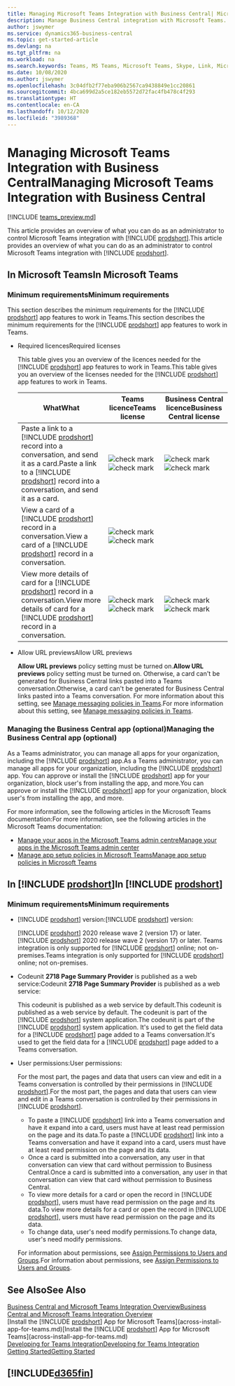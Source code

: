 ```yaml
---
title: Managing Microsoft Teams Integration with Business Central| Microsoft Docs
description: Manage Business Central integration with Microsoft Teams.
author: jswymer
ms.service: dynamics365-business-central
ms.topic: get-started-article
ms.devlang: na
ms.tgt_pltfrm: na
ms.workload: na
ms.search.keywords: Teams, MS Teams, Microsoft Teams, Skype, Link, Microsoft 365, collaborate, collaboration, teamwork
ms.date: 10/08/2020
ms.author: jswymer
ms.openlocfilehash: 3c04dfb2f77eba906b2567ca9438849e1cc20861
ms.sourcegitcommit: 4bca699d2a5ce182eb5572d72fac4fb478c4f293
ms.translationtype: HT
ms.contentlocale: en-CA
ms.lasthandoff: 10/12/2020
ms.locfileid: "3989368"
---
```

# <a name="managing-microsoft-teams-integration-with-business-central"></a><span data-ttu-id="a1228-103">Managing Microsoft Teams Integration with Business Central</span><span class="sxs-lookup"><span data-stu-id="a1228-103">Managing Microsoft Teams Integration with Business Central</span></span>

[!INCLUDE [teams_preview.md](includes/teams_preview.md)]

<span data-ttu-id="a1228-104">This article provides an overview of what you can do as an administrator to control Microsoft Teams integration with [!INCLUDE [prodshort](includes/prodshort.md)].</span><span class="sxs-lookup"><span data-stu-id="a1228-104">This article provides an overview of what you can do as an administrator to control Microsoft Teams integration with [!INCLUDE [prodshort](includes/prodshort.md)].</span></span>

## <a name="in-microsoft-teams"></a><span data-ttu-id="a1228-105">In Microsoft Teams</span><span class="sxs-lookup"><span data-stu-id="a1228-105">In Microsoft Teams</span></span>

### <a name="minimum-requirements"></a><span data-ttu-id="a1228-106">Minimum requirements</span><span class="sxs-lookup"><span data-stu-id="a1228-106">Minimum requirements</span></span>

<span data-ttu-id="a1228-107">This section describes the minimum requirements for the [!INCLUDE [prodshort](includes/prodshort.md)] app features to work in Teams.</span><span class="sxs-lookup"><span data-stu-id="a1228-107">This section describes the minimum requirements for the [!INCLUDE [prodshort](includes/prodshort.md)] app features to work in Teams.</span></span>

- <span data-ttu-id="a1228-108">Required licences</span><span class="sxs-lookup"><span data-stu-id="a1228-108">Required licenses</span></span>

    <span data-ttu-id="a1228-109">This table gives you an overview of the licences needed for the [!INCLUDE [prodshort](includes/prodshort.md)] app features to work in Teams.</span><span class="sxs-lookup"><span data-stu-id="a1228-109">This table gives you an overview of the licenses needed for the [!INCLUDE [prodshort](includes/prodshort.md)] app features to work in Teams.</span></span>

    |<span data-ttu-id="a1228-110">What</span><span class="sxs-lookup"><span data-stu-id="a1228-110">What</span></span>|<span data-ttu-id="a1228-111">Teams licence</span><span class="sxs-lookup"><span data-stu-id="a1228-111">Teams license</span></span>|<span data-ttu-id="a1228-112">Business Central licence</span><span class="sxs-lookup"><span data-stu-id="a1228-112">Business Central license</span></span>|
    |----|---|---|
    |<span data-ttu-id="a1228-113">Paste a link to a [!INCLUDE [prodshort](includes/prodshort.md)] record into a conversation, and send it as a card.</span><span class="sxs-lookup"><span data-stu-id="a1228-113">Paste a link to a [!INCLUDE [prodshort](includes/prodshort.md)] record into a conversation, and send it as a card.</span></span>|<span data-ttu-id="a1228-114">![check mark](media/check.png "cheque")</span><span class="sxs-lookup"><span data-stu-id="a1228-114">![check mark](media/check.png "check")</span></span>|<span data-ttu-id="a1228-115">![check mark](media/check.png "cheque")</span><span class="sxs-lookup"><span data-stu-id="a1228-115">![check mark](media/check.png "check")</span></span>|
    |<span data-ttu-id="a1228-116">View a card of a [!INCLUDE [prodshort](includes/prodshort.md)] record in a conversation.</span><span class="sxs-lookup"><span data-stu-id="a1228-116">View a card of a [!INCLUDE [prodshort](includes/prodshort.md)] record in a conversation.</span></span>|<span data-ttu-id="a1228-117">![check mark](media/check.png "cheque")</span><span class="sxs-lookup"><span data-stu-id="a1228-117">![check mark](media/check.png "check")</span></span>||
    |<span data-ttu-id="a1228-118">View more details of card for a [!INCLUDE [prodshort](includes/prodshort.md)] record in a conversation.</span><span class="sxs-lookup"><span data-stu-id="a1228-118">View more details of card for a [!INCLUDE [prodshort](includes/prodshort.md)] record in a conversation.</span></span>|<span data-ttu-id="a1228-119">![check mark](media/check.png "cheque")</span><span class="sxs-lookup"><span data-stu-id="a1228-119">![check mark](media/check.png "check")</span></span>|<span data-ttu-id="a1228-120">![check mark](media/check.png "cheque")</span><span class="sxs-lookup"><span data-stu-id="a1228-120">![check mark](media/check.png "check")</span></span>|

- <span data-ttu-id="a1228-121">Allow URL previews</span><span class="sxs-lookup"><span data-stu-id="a1228-121">Allow URL previews</span></span>

    <span data-ttu-id="a1228-122">**Allow URL previews** policy setting must be turned on.</span><span class="sxs-lookup"><span data-stu-id="a1228-122">**Allow URL previews** policy setting must be turned on.</span></span> <span data-ttu-id="a1228-123">Otherwise, a card can't be generated for Business Central links pasted into a Teams conversation.</span><span class="sxs-lookup"><span data-stu-id="a1228-123">Otherwise, a card can't be generated for Business Central links pasted into a Teams conversation.</span></span> <span data-ttu-id="a1228-124">For more information about this setting, see [Manage messaging policies in Teams](/microsoftteams/messaging-policies-in-teams).</span><span class="sxs-lookup"><span data-stu-id="a1228-124">For more information about this setting, see [Manage messaging policies in Teams](/microsoftteams/messaging-policies-in-teams).</span></span>

### <a name="managing-the-business-central-app-optional"></a><span data-ttu-id="a1228-125">Managing the Business Central app (optional)</span><span class="sxs-lookup"><span data-stu-id="a1228-125">Managing the Business Central app (optional)</span></span>

<span data-ttu-id="a1228-126">As a Teams administrator, you can manage all apps for your organization, including the [!INCLUDE [prodshort](includes/prodshort.md)] app.</span><span class="sxs-lookup"><span data-stu-id="a1228-126">As a Teams administrator, you can manage all apps for your organization, including the [!INCLUDE [prodshort](includes/prodshort.md)] app.</span></span> <span data-ttu-id="a1228-127">You can approve or install the [!INCLUDE [prodshort](includes/prodshort.md)] app for your organization, block user's from installing the app, and more.</span><span class="sxs-lookup"><span data-stu-id="a1228-127">You can approve or install the [!INCLUDE [prodshort](includes/prodshort.md)] app for your organization, block user's from installing the app, and more.</span></span>

<span data-ttu-id="a1228-128">For more information, see the following articles in the Microsoft Teams documentation:</span><span class="sxs-lookup"><span data-stu-id="a1228-128">For more information, see the following articles in the Microsoft Teams documentation:</span></span>

- [<span data-ttu-id="a1228-129">Manage your apps in the Microsoft Teams admin centre</span><span class="sxs-lookup"><span data-stu-id="a1228-129">Manage your apps in the Microsoft Teams admin center</span></span>](https://docs.microsoft.com/MicrosoftTeams/manage-apps)
- [<span data-ttu-id="a1228-130">Manage app setup policies in Microsoft Teams</span><span class="sxs-lookup"><span data-stu-id="a1228-130">Manage app setup policies in Microsoft Teams</span></span>](https://docs.microsoft.com/microsoftteams/teams-app-setup-policies)

## <a name="in-prodshort"></a><span data-ttu-id="a1228-131">In [!INCLUDE [prodshort](includes/prodshort.md)]</span><span class="sxs-lookup"><span data-stu-id="a1228-131">In [!INCLUDE [prodshort](includes/prodshort.md)]</span></span>

### <a name="minimum-requirements"></a><span data-ttu-id="a1228-132">Minimum requirements</span><span class="sxs-lookup"><span data-stu-id="a1228-132">Minimum requirements</span></span>

- <span data-ttu-id="a1228-133">[!INCLUDE [prodshort](includes/prodshort.md)] version:</span><span class="sxs-lookup"><span data-stu-id="a1228-133">[!INCLUDE [prodshort](includes/prodshort.md)] version:</span></span>

    <span data-ttu-id="a1228-134">[!INCLUDE [prodshort](includes/prodshort.md)] 2020 release wave 2 (version 17) or later.</span><span class="sxs-lookup"><span data-stu-id="a1228-134">[!INCLUDE [prodshort](includes/prodshort.md)] 2020 release wave 2 (version 17) or later.</span></span> <span data-ttu-id="a1228-135">Teams integration is only supported for [!INCLUDE [prodshort](includes/prodshort.md)] online; not on-premises.</span><span class="sxs-lookup"><span data-stu-id="a1228-135">Teams integration is only supported for [!INCLUDE [prodshort](includes/prodshort.md)] online; not on-premises.</span></span>

- <span data-ttu-id="a1228-136">Codeunit **2718 Page Summary Provider** is published as a web service:</span><span class="sxs-lookup"><span data-stu-id="a1228-136">Codeunit **2718 Page Summary Provider** is published as a web service:</span></span>

    <span data-ttu-id="a1228-137">This codeunit is published as a web service by default.</span><span class="sxs-lookup"><span data-stu-id="a1228-137">This codeunit is published as a web service by default.</span></span> <span data-ttu-id="a1228-138">The codeunit is part of the [!INCLUDE [prodshort](includes/prodshort.md)] system application.</span><span class="sxs-lookup"><span data-stu-id="a1228-138">The codeunit is part of the [!INCLUDE [prodshort](includes/prodshort.md)] system application.</span></span> <span data-ttu-id="a1228-139">It's used to get the field data for a [!INCLUDE [prodshort](includes/prodshort.md)] page added to a Teams conversation.</span><span class="sxs-lookup"><span data-stu-id="a1228-139">It's used to get the field data for a [!INCLUDE [prodshort](includes/prodshort.md)] page added to a Teams conversation.</span></span> 

- <span data-ttu-id="a1228-140">User permissions:</span><span class="sxs-lookup"><span data-stu-id="a1228-140">User permissions:</span></span>

    <span data-ttu-id="a1228-141">For the most part, the pages and data that users can view and edit in a Teams conversation is controlled by their permissions in [!INCLUDE [prodshort](includes/prodshort.md)].</span><span class="sxs-lookup"><span data-stu-id="a1228-141">For the most part, the pages and data that users can view and edit in a Teams conversation is controlled by their permissions in [!INCLUDE [prodshort](includes/prodshort.md)].</span></span>
    
    - <span data-ttu-id="a1228-142">To paste a [!INCLUDE [prodshort](includes/prodshort.md)] link into a Teams conversation and have it expand into a card, users must have at least read permission on the page and its data.</span><span class="sxs-lookup"><span data-stu-id="a1228-142">To paste a [!INCLUDE [prodshort](includes/prodshort.md)] link into a Teams conversation and have it expand into a card, users must have at least read permission on the page and its data.</span></span>
    - <span data-ttu-id="a1228-143">Once a card is submitted into a conversation, any user in that conversation can view that card without permission to Business Central.</span><span class="sxs-lookup"><span data-stu-id="a1228-143">Once a card is submitted into a conversation, any user in that conversation can view that card without permission to Business Central.</span></span>
    - <span data-ttu-id="a1228-144">To view more details for a card or open the record in [!INCLUDE [prodshort](includes/prodshort.md)], users must have read permission on the page and its data.</span><span class="sxs-lookup"><span data-stu-id="a1228-144">To view more details for a card or open the record in [!INCLUDE [prodshort](includes/prodshort.md)], users must have read permission on the page and its data.</span></span>
    - <span data-ttu-id="a1228-145">To change data, user's need modify permissions.</span><span class="sxs-lookup"><span data-stu-id="a1228-145">To change data, user's need modify permissions.</span></span>
    
    <span data-ttu-id="a1228-146">For information about permissions, see [Assign Permissions to Users and Groups](ui-define-granular-permissions.md).</span><span class="sxs-lookup"><span data-stu-id="a1228-146">For information about permissions, see [Assign Permissions to Users and Groups](ui-define-granular-permissions.md).</span></span>

## <a name="see-also"></a><span data-ttu-id="a1228-147">See Also</span><span class="sxs-lookup"><span data-stu-id="a1228-147">See Also</span></span>
[<span data-ttu-id="a1228-148">Business Central and Microsoft Teams Integration Overview</span><span class="sxs-lookup"><span data-stu-id="a1228-148">Business Central and Microsoft Teams Integration Overview</span></span>](across-teams-overview.md)  
<span data-ttu-id="a1228-149">[Install the [!INCLUDE [prodshort](includes/prodshort.md)] App for Microsoft Teams](across-install-app-for-teams.md)</span><span class="sxs-lookup"><span data-stu-id="a1228-149">[Install the [!INCLUDE [prodshort](includes/prodshort.md)] App for Microsoft Teams](across-install-app-for-teams.md)</span></span>  
[<span data-ttu-id="a1228-150">Developing for Teams Integration</span><span class="sxs-lookup"><span data-stu-id="a1228-150">Developing for Teams Integration</span></span>](/dynamics365/business-central/dev-itpro/developer/devenv-develop-for-teams)  
[<span data-ttu-id="a1228-151">Getting Started</span><span class="sxs-lookup"><span data-stu-id="a1228-151">Getting Started</span></span>](product-get-started.md)  

## [!INCLUDE[d365fin](includes/free_trial_md.md)]  
